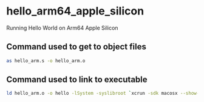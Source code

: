 # hello_arm64_apple_silicon
Running Hello World on Arm64 Apple Silicon

## Command used to get to object files
```bash
as hello_arm.s -o hello_arm.o
```
## Command used to link to executable
```bash
ld hello_arm.o -o hello -lSystem -syslibroot `xcrun -sdk macosx --show-sdk-path` -e _start -arch arm64
```
